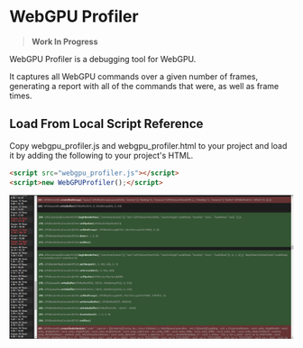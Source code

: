 # WebGPU Profiler

> **Work In Progress**

WebGPU Profiler is a debugging tool for WebGPU.

It captures all WebGPU commands over a given number of frames, generating a report with all of the commands that were, as well as frame times.

## Load From Local Script Reference

Copy webgpu_profiler.js and webgpu_profiler.html to your project and load it by adding the following to your project's HTML.

```html
<script src="webgpu_profiler.js"></script>
<script>new WebGPUProfiler();</script>
```

![webgpu_profiler.png](webgpu_profiler.png)
